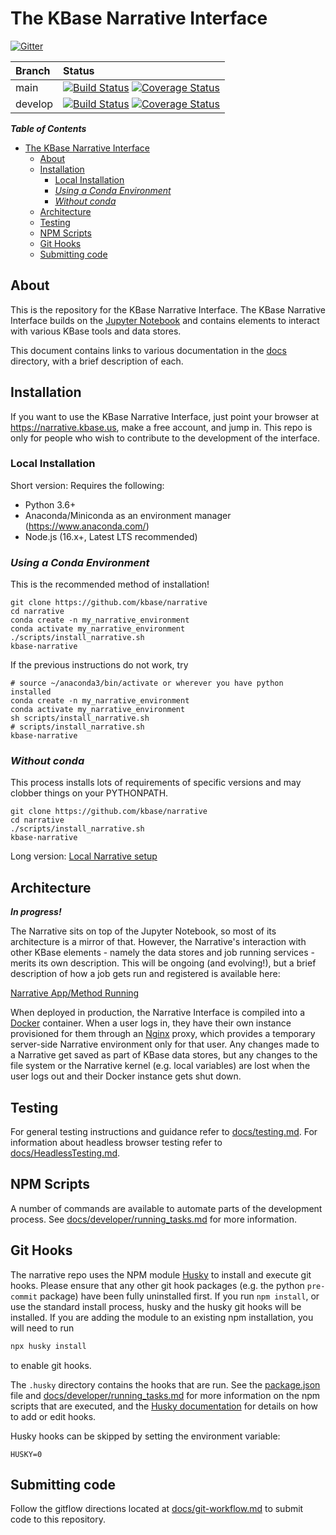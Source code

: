 # The KBase Narrative Interface

[![Gitter](https://badges.gitter.im/Join%20Chat.svg)](https://gitter.im/kbase/narrative?utm_source=badge&utm_medium=badge&utm_campaign=pr-badge&utm_content=badge)

| Branch | Status |
| :--- | :--- |
| main | [![Build Status](https://travis-ci.org/kbase/narrative.svg?branch=main)](https://travis-ci.org/kbase/narrative) [![Coverage Status](https://coveralls.io/repos/kbase/narrative/badge.svg?branch=main)](https://coveralls.io/r/kbase/narrative?branch=main) |
| develop | [![Build Status](https://travis-ci.org/kbase/narrative.svg?branch=develop)](https://travis-ci.org/kbase/narrative) [![Coverage Status](https://coveralls.io/repos/kbase/narrative/badge.svg?branch=develop)](https://coveralls.io/r/kbase/narrative?branch=develop)|

***Table of Contents***

- [The KBase Narrative Interface](#the-kbase-narrative-interface)
  - [About](#about)
  - [Installation](#installation)
    - [Local Installation](#local-installation)
    - [*Using a Conda Environment*](#using-a-conda-environment)
    - [*Without conda*](#without-conda)
  - [Architecture](#architecture)
  - [Testing](#testing)
  - [NPM Scripts](#npm-scripts)
  - [Git Hooks](#git-hooks)
  - [Submitting code](#submitting-code)

## About

This is the repository for the KBase Narrative Interface. The KBase Narrative Interface builds on the [Jupyter Notebook](http://jupyter.org) and contains elements to interact with various KBase tools and data stores.

This document contains links to various documentation in the [docs](docs) directory, with a brief description of each.

## Installation

If you want to use the KBase Narrative Interface, just point your browser at https://narrative.kbase.us, make a free account, and jump in. This repo is only for people who wish to contribute to the development of the interface.

### Local Installation

Short version:
Requires the following:

-   Python 3.6+
-   Anaconda/Miniconda as an environment manager (<https://www.anaconda.com/>)
-   Node.js (16.x+, Latest LTS recommended)

### *Using a Conda Environment*

This is the recommended method of installation!

```
git clone https://github.com/kbase/narrative
cd narrative
conda create -n my_narrative_environment
conda activate my_narrative_environment
./scripts/install_narrative.sh
kbase-narrative
```

If the previous instructions do not work, try

```
# source ~/anaconda3/bin/activate or wherever you have python installed
conda create -n my_narrative_environment
conda activate my_narrative_environment
sh scripts/install_narrative.sh
# scripts/install_narrative.sh
kbase-narrative
```

### *Without conda*

This process installs lots of requirements of specific versions and may clobber things on your PYTHONPATH.

```
git clone https://github.com/kbase/narrative
cd narrative
./scripts/install_narrative.sh
kbase-narrative
```

Long version: [Local Narrative setup](docs/install/local_install.md)

## Architecture

***In progress!***

The Narrative sits on top of the Jupyter Notebook, so most of its architecture is a mirror of that. However, the Narrative's interaction with other KBase elements - namely the data stores and job running services - merits its own description. This will be ongoing (and evolving!), but a brief description of how a job gets run and registered is available here:

[Narrative App/Method Running](docs/developer/narrative_app_error_states.md)

When deployed in production, the Narrative Interface is compiled into a [Docker](https://www.docker.com) container. When a user logs in, they have their own instance provisioned for them through an [Nginx](http://nginx.org) proxy, which provides a temporary server-side Narrative environment only for that user. Any changes made to a Narrative get saved as part of KBase data stores, but any changes to the file system or the Narrative kernel (e.g. local variables) are lost when the user logs out and their Docker instance gets shut down.

## Testing

For general testing instructions and guidance refer to [docs/testing.md](docs/testing.md). For information about headless browser testing refer to [docs/HeadlessTesting.md](docs/HeadlessTesting.md).

## NPM Scripts

A number of commands are available to automate parts of the development process. See [docs/developer/running_tasks.md](docs/developer/running_tasks.md) for more information.

## Git Hooks

The narrative repo uses the NPM module [Husky](https://www.npmjs.com/package/husky) to install and execute git hooks. Please ensure that any other git hook packages (e.g. the python `pre-commit` package) have been fully uninstalled first. If you run `npm install`, or use the standard install process, husky and the husky git hooks will be installed. If you are adding the module to an existing npm installation, you will need to run

```js
npx husky install
```

to enable git hooks.

The `.husky` directory contains the hooks that are run. See the [package.json](package.json) file and [docs/developer/running_tasks.md](docs/developer/running_tasks.md) for more information on the npm scripts that are executed, and the [Husky documentation](https://typicode.github.io/husky/) for details on how to add or edit hooks.

Husky hooks can be skipped by setting the environment variable:

```
HUSKY=0
```

## Submitting code

Follow the gitflow directions located at [docs/git-workflow.md](docs/git-workflow.md) to submit code to this repository.
